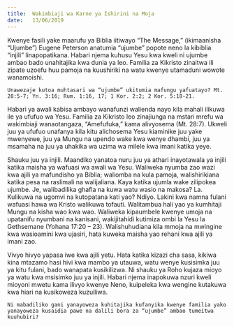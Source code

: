 ```yaml
---
title:  Wakimbiaji wa Karne ya Ishirini na Moja
date:   13/06/2019
---
```


Kwenye fasili yake maarufu ya Biblia iitiwayo “The Message,” (ikimaanisha “Ujumbe”) Eugene Peterson anatumia “ujumbe” popote neno la kibiblia “injili” linapopatikana. Habari njema kuhusu Yesu kwa kweli ni ujumbe ambao bado unahitajika kwa dunia ya leo. Familia za Kikristo zinaitwa ili zipate uzoefu huu pamoja na kuushiriki na watu kwenye utamaduni wowote wanamoishi.

`Unawezaje kutoa muhtasari wa “ujumbe” ukitumia mafungu yafuatayo? Mt. 28:5-7; Yn. 3:16; Rum. 1:16, 17; 1 Kor. 2:2; 2 Kor. 5:18-21.`

Habari ya awali kabisa ambayo wanafunzi walienda nayo kila mahali ilikuwa ile ya ufufuo wa Yesu. Familia za Kikristo leo zinajiunga na mstari mrefu wa wakimbiaji wanaotangaza, “Amefufuka,” kama alivyosema (Mt. 28:7). Ukweli juu ya ufufuo unafanya kila kitu alichosema Yesu kiaminike juu yake mwenyewe, juu ya Mungu na upendo wake kwa wenye dhambi, juu ya msamaha na juu ya uhakika wa uzima wa milele kwa imani katika yeye.

Shauku juu ya injili. Maandiko yanatoa nuru juu ya athari inayotawala ya injili katika maisha ya wafuasi wa awali wa Yesu. Waliweka nyumba zao wazi kwa ajili ya mafundisho ya Biblia; waliomba na kula pamoja, walishirikiana katika pesa na raslimali na walijaliana. Kaya katika ujumla wake zilipokea ujumbe. Je, walibadilika ghafla na kuwa watu wasio na makosa? La. Kulikuwa na ugomvi na kutopatana kati yao? Ndiyo. Lakini kwa namna fulani wafuasi hawa wa Kristo walikuwa tofauti. Walitambua hali yao ya kumhitaji Mungu na kisha wao kwa wao. Waliweka kipaumbele kwenye umoja na upatanifu nyumbani na kanisani, wakijitahidi kutimiza ombi la Yesu la Gethsemane (Yohana 17:20 – 23). Walishuhudiana kila mmoja na mwingine kwa wasioamini kwa ujasiri, hata kuweka maisha yao rehani kwa ajili ya imani zao.

Vivyo hivyo yapasa iwe kwa ajili yetu. Hata katika kizazi cha sasa, kikiwa kina mtazamo hasi hivi kwa mambo ya utauwa, watu wenye kusisimka juu ya kitu fulani, bado wanapata kusikilizwa. Ni shauku ya Roho kujaza mioyo ya watu kwa msisimko juu ya injili. Habari njema inapokuwa nzuri kweli mioyoni mwetu kama ilivyo kwenye Neno, kuipeleka kwa wengine kutakuwa kwa hiari na kusikoweza kuzuiliwa.

`Ni mabadiliko gani yanayoweza kuhitajika kufanyika kwenye familia yako yanayoweza kusaidia pawe na dalili bora za “ujumbe” ambao tumeitwa kuuhubiri?`